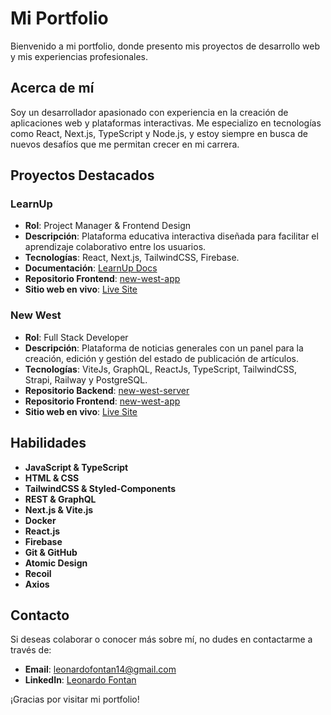 # Mi Portfolio

Bienvenido a mi portfolio, donde presento mis proyectos de desarrollo web y mis experiencias profesionales.

## Acerca de mí

Soy un desarrollador apasionado con experiencia en la creación de aplicaciones web y plataformas interactivas. Me especializo en tecnologías como React, Next.js, TypeScript y Node.js, y estoy siempre en busca de nuevos desafíos que me permitan crecer en mi carrera.

## Proyectos Destacados

### LearnUp
- **Rol**: Project Manager & Frontend Design
- **Descripción**: Plataforma educativa interactiva diseñada para facilitar el aprendizaje colaborativo entre los usuarios.
- **Tecnologías**: React, Next.js, TailwindCSS, Firebase.
- **Documentación**: [LearnUp Docs](https://jungle-tea-1ef.notion.site/LearnUp-Docs-febe1bd41dd449a389c6894ccae4768d)
- **Repositorio Frontend**: [new-west-app](https://github.com/Lio-n/new-west-app)
- **Sitio web en vivo**: [Live Site](https://new-west-app.vercel.app/)

### New West
- **Rol**: Full Stack Developer
- **Descripción**: Plataforma de noticias generales con un panel para la creación, edición y gestión del estado de publicación de artículos.
- **Tecnologías**: ViteJs, GraphQL, ReactJs, TypeScript, TailwindCSS, Strapi, Railway y PostgreSQL.
- **Repositorio Backend**: [new-west-server](https://github.com/Lio-n/new-west-server)
- **Repositorio Frontend**: [new-west-app](https://github.com/Lio-n/new-west-app)
- **Sitio web en vivo**: [Live Site](https://new-west-app.vercel.app/)

## Habilidades

- **JavaScript & TypeScript**
- **HTML & CSS**
- **TailwindCSS & Styled-Components**
- **REST & GraphQL**
- **Next.js & Vite.js**
- **Docker**
- **React.js**
- **Firebase**
- **Git & GitHub**
- **Atomic Design**
- **Recoil**
- **Axios**

## Contacto

Si deseas colaborar o conocer más sobre mí, no dudes en contactarme a través de:

- **Email**: [leonardofontan14@gmail.com](mailto:leonardofontan14@gmail.com)
- **LinkedIn**: [Leonardo Fontan](https://www.linkedin.com/in/leonardo-fontan)

¡Gracias por visitar mi portfolio!


